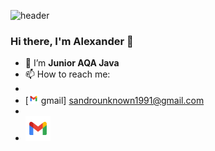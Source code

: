 ![header](https://capsule-render.vercel.app/api?type=waving&color=gradient&customColorList=10&height=160&section=header&text=Hi%20there!&fontAlignY=34&fontAlign=15&fontSize=52&animation=twinkling&fontColor=FFFFDD)

### Hi there, I'm Alexander 👋

- 🌱 I’m **Junior AQA Java**
- 📫 How to reach me:
-
- [<img src="media/logo/Gmail.svg" width="16" height="16" alt="gmail"/>   gmail] sandrounknown1991@gmail.com
- 
- <a href="mailto:sandrounknown1991@gmail.com"><img width="40px" alt="Write me Email" title="Gmail" src="media/logo/Gmail.svg"/></a>




<!--
**SandroUnknown/SandroUnknown** is a ✨ _special_ ✨ repository because its `README.md` (this file) appears on your GitHub profile.

Here are some ideas to get you started:

- 🔭 I’m currently working on ...
- 🌱 I’m currently learning ...
- 👯 I’m looking to collaborate on ...
- 🤔 I’m looking for help with ...
- 💬 Ask me about ...
- 📫 How to reach me: ...
- 😄 Pronouns: ...
- ⚡ Fun fact: ...
-->
